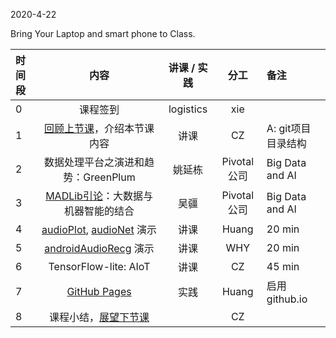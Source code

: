 2020-4-22

Bring Your Laptop and smart phone  to Class. 

|时间段  |  内容    | 讲课 / 实践     |  分工  |  备注       |
| :---  |  :----:    |   :----:    |    :----:    |:--- |
|   0   |  课程签到     |  logistics   |     xie     |        |
|   1   |  [回顾上节课](../../Schedule/WW9/WW9-Plan.md)，介绍本节课内容     |  讲课    |     CZ     |   A: git项目目录结构     |
|   2   |  数据处理平台之演进和趋势：GreenPlum     |   姚延栋        |  Pivotal公司          | Big Data and AI|
|   3   |  [MADLib引论](9MADLib引论.pdf)：大数据与机器智能的结合   |   吴疆        |  Pivotal公司             | Big Data and AI|
|   4   |  [audioPlot](https://github.com/saturn-lab/audioPlot), [audioNet](https://github.com/saturn-lab/audioNet) 演示    | 讲课  | Huang |  20 min |
|   5   |  [androidAudioRecg](https://github.com/saturn-lab/androidAudioRecg) 演示   | 讲课  | WHY |  20 min  |
|   6   |  TensorFlow-lite: AIoT     | 讲课  |  CZ | 45 min  |
|   7   |  [GitHub Pages](https://pages.github.com/)    |   实践  |    Huang     |  启用github.io  |
|   8   |  课程小结，[展望下节课](../WW11/WW11-Plan.md)   |     |  CZ |   |





